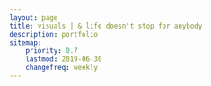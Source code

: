 ```yaml
---
layout: page
title: visuals | & life doesn't stop for anybody
description: portfolio
sitemap:
    priority: 0.7
    lastmod: 2019-06-30
    changefreq: weekly
---
```


<div class="box alt">
	<div class="row 50% uniform">
		<div class="4u"><span class="image fit"><img src="{{ "/images/IMG_7972.jpg" | absolute_url }}" alt="" /></span></div>
		<div class="4u"><span class="image fit"><img src="{{ "/images/IMG_7974-Enhanced.jpg" | absolute_url }}" alt="" /></span></div>
		<div class="4u$"><span class="image fit"><img src="{{ "/images/bg.jpg" | absolute_url }}" alt="" /></span></div>
		<!-- Break -->
		<div class="4u"><span class="image fit"><img src="{{ "/images/IMG_7592.jpg" | absolute_url }}" alt="" /></span></div>
		<div class="4u"><span class="image fit"><img src="{{ "/images/IMG_7618.jpg" | absolute_url }}" alt="" /></span></div>
		<div class="4u$"><span class="image fit"><img src="{{ "/images/IMG_7636.jpg" | absolute_url }}" alt="" /></span></div>
		<!-- Break -->
		<div class="4u"><span class="image fit"><img src="{{ "/images/IMG_7939.jpg" | absolute_url }}" alt="" /></span></div>
		<div class="4u"><span class="image fit"><img src="{{ "/images/IMG_7942.jpg" | absolute_url }}" alt="" /></span></div>
		<div class="4u$"><span class="image fit"><img src="{{ "/images/IMG_7949.jpg" | absolute_url }}" alt="" /></span></div>
		<!-- Break -->
		<div class="4u"><span class="image fit"><img src="{{ "/images/IMG_7677.jpg" | absolute_url }}" alt="" /></span></div>
		<div class="4u"><span class="image fit"><img src="{{ "/images/IMG_7680.jpg" | absolute_url }}" alt="" /></span></div>
		<div class="4u$"><span class="image fit"><img src="{{ "/images/IMG_7902.jpg" | absolute_url }}" alt="" /></span></div>
	</div>
</div>